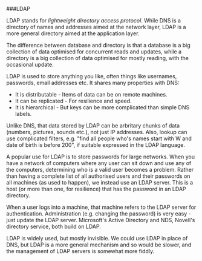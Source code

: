 ###LDAP

LDAP stands for *lightweight directory access protocol*. While DNS is a directory of names and addresses aimed at the network layer, LDAP is a more general directory aimed at the application layer.

The difference between database and directory is that a database is a big collection of data optimised for concurrent reads and updates, while a directory is a big collection of data optimised for mostly reading, with the occasional update.

LDAP is used to store anything you like, often things like usernames, passwords, email addresses etc. It shares many properties with DNS:
- It is distributable - Items of data can be on remote machines.
- It can be replicated - For resilience and speed.
- It is hierarchical - But keys can be more complicated than simple DNS labels.

Unlike DNS, that data stored by LDAP can be arbritary chunks of data (numbers, pictures, sounds etc.), not just IP addresses. Also, lookup can use complicated filters, e.g. "find all people who's names start with W and date of birth is before 200", if suitable expressed in the LDAP language.

A popular use for LDAP is to store passwords for large networks. When you have a network of computers where any user can sit down and use any of the computers, determining who is a valid user becomes a problem. Rather than having a complete list of all authorised users and their passwords on all machines (as used to happen), we instead use an LDAP server. This is a host (or more than one, for resilience) that has the password in an LDAP directory.

When a user logs into a machine, that machine refers to the LDAP server for authentication. Administration (e.g. changing the password) is very easy - just update the LDAP server. Microsoft's Active Directory and NDS, Novell's directory service, both build on LDAP.

LDAP is widely used, but mostly invisible. We could use LDAP in place of DNS, but LDAP is a more general mechanism and so would be slower, and the management of LDAP servers is somewhat more fiddly.
